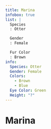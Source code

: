 ```yaml
---
title: Marina
infobox: true
list: |
  Species
  : Otter

  Gender
  : Female

  Fur Color
  : Brown
info:
  Species: Otter
  Gender: Female
  Colors:
    - Brown
    - Blue
  Eye Color: Green
  Height: "?"
---
```


# Marina

